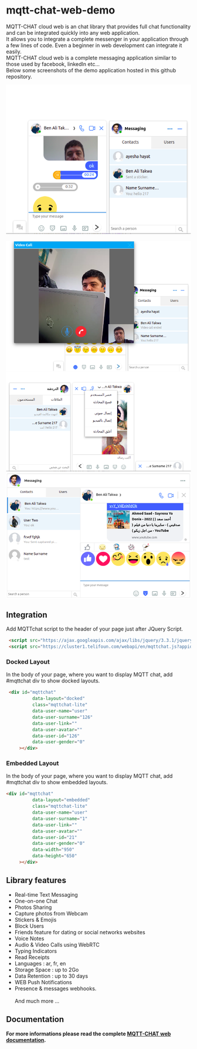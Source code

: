 # mqtt-chat-web-demo
MQTT-CHAT cloud web  is an chat library that provides full chat functionality and can be integrated  quickly into any web application.
<br>It allows you to integrate a complete messenger in your application through a few lines of code. Even a beginner in web development can integrate it easily. 
<br>MQTT-CHAT cloud web is a complete messaging application similar to those used by facebook, linkedIn etc...
<br>Below some screenshots of the demo application hosted in this github repository.

<img src="https://github.com/medaboub/mqtt-chat-web-demo/blob/main/screenshot_docked.png"><br><br>
<img src="https://github.com/medaboub/mqtt-chat-web-demo/blob/main/screenshot_docked03.png">
<img src="https://github.com/medaboub/mqtt-chat-web-demo/blob/main/screenshot_docked05.png">
<img src="https://github.com/medaboub/mqtt-chat-web-demo/blob/main/screenshot_embedded.png">

## Integration
Add MQTTchat script to the header of your page just after JQuery Script.
```html
 <script src="https://ajax.googleapis.com/ajax/libs/jquery/3.3.1/jquery.min.js"></script> 
 <script src="https://cluster1.telifoun.com/webapi/en/mqttchat.js?appid=mqttchat-87226030&uf=0"></script>
```

### Docked Layout
In the body of your page, where you want to display MQTT chat,  add #mqttchat div to show docked layouts.
```html
 <div id="mqttchat"   
          data-layout="docked"   
          class="mqttchat-lite" 
          data-user-name="user"
          data-user-surname="126"
          data-user-link=""
          data-user-avatar=""          
          data-user-id="126"
          data-user-gender="0"          
     ></div>
```

### Embedded Layout
In the body of your page, where you want to display MQTT chat,  add #mqttchat div to show embedded layouts.
```html
<div id="mqttchat"   
          data-layout="embedded"   
          class="mqttchat-lite" 
          data-user-name="user"
          data-user-surname="1"
          data-user-link=""
          data-user-avatar=""          
          data-user-id="21"
          data-user-gender="0"  
          data-width="950"
          data-height="650"        
     ></div>
```

## Library features
- Real-time Text Messaging
- One-on-one Chat
- Photos Sharing
- Capture photos from Webcam
- Stickers & Emojis
- Block Users
- Friends feature for dating or social networks websites
- Voice Notes
- Audio & Video Calls using WebRTC
- Typing Indicators
- Read Receipts
- Languages : ar, fr, en
- Storage Space : up to 2Go
- Data Retention : up to 30 days
- WEB Push Notifications
- Presence & messages webhooks.
<br><br>And much more ...

## Documentation
__For more informations please read the complete <a href="https://doc.mqtt-chat.com/mqttchat-cloud-web/integration">MQTT-CHAT web documentation</a>.__


